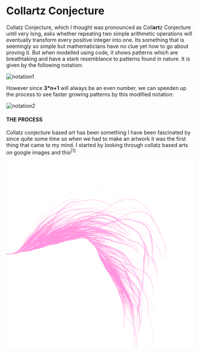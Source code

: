 # Colla*r*tz Conjecture
Collatz Conjecture, which I thought was pronounced as Coll**art**z Conjecture until very long, asks whether repeating two simple arithmetic operations will eventually transform every positive integer into one. Its something that is seemingly so simple but mathematicians have no clue yet how to go about proving it. But when modelled using code, it shows patterns which are breathtaking and have a stark resemblance to patterns found in nature. It is given by the following notation:

![notation1](https://wikimedia.org/api/rest_v1/media/math/render/svg/ec22031bdc2a1ab2e4effe47ae75a836e7dea459)

However since **3*n+1** will always be an even number, we can speeden up the process to see faster growing patterns by this modified notation:

![notation2](https://wikimedia.org/api/rest_v1/media/math/render/svg/ae238aa62598cce67c57371012b818b65d1ad6e3)

#### THE PROCESS
Collatz conjecture based art has been something I have been fascinated by since quite some time so when we had to make an artwork it was the first thing that came to my mind. I started by looking through collatz based arts on google images and this<sup>[1]</sup>


![collatz_conjecture](https://github.com/faizanraza09/introToIM/blob/main/Feb8/collatz.png)


